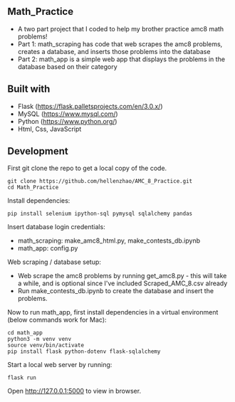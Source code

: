 ## Math_Practice

- A two part project that I coded to help my brother practice amc8 math problems!
- Part 1: math_scraping has code that web scrapes the amc8 problems, creates a database, and inserts those problems into the database
- Part 2: math_app is a simple web app that displays the problems in the database based on their category


## Built with

- Flask (https://flask.palletsprojects.com/en/3.0.x/)
- MySQL (https://www.mysql.com/)
- Python (https://www.python.org/)
- Html, Css, JavaScript


## Development

First git clone the repo to get a local copy of the code.
```
git clone https://github.com/hellenzhao/AMC_8_Practice.git
cd Math_Practice
```

Install dependencies:
```
pip install selenium ipython-sql pymysql sqlalchemy pandas
```

Insert database login credentials:
* math_scraping: make_amc8_html.py, make_contests_db.ipynb
* math_app: config.py


Web scraping / database setup:
* Web scrape the amc8 problems by running get_amc8.py - this will take a while, and is optional since I've included Scraped_AMC_8.csv already
* Run make_contests_db.ipynb to create the database and insert the problems.


Now to run math_app, first install dependencies in a virtual environment (below commands work for Mac):
```
cd math_app
python3 -m venv venv
source venv/bin/activate
pip install flask python-dotenv flask-sqlalchemy
```

Start a local web server by running:
```
flask run
```

Open http://127.0.0.1:5000 to view in browser.
